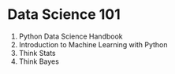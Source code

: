 # Data Science 101

1. Python Data Science Handbook
1. Introduction to Machine Learning with Python
1. Think Stats
1. Think Bayes
